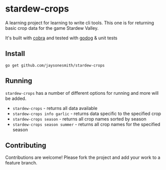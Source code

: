 # stardew-crops

A learning project for learning to write cli tools. This one is for returning basic crop data for the game Stardew Valley.

It's built with [cobra](https://github.com/spf13/cobra) and tested with [godog](https://github.com/DATA-DOG/godog) & unit tests

## Install

`go get github.com/jaysonesmith/stardew-crops`

## Running

`stardew-crops` has a number of different options for running and more will be added.

* `stardew-crops` - returns all data available
* `stardew-crops info garlic` - returns data specific to the specified crop
* `stardew-crops season` - returns all crop names sorted by season
* `stardew-crops season summer` - returns all crop names for the specified season

## Contributing

Contributions are welcome! Please fork the project and add your work to a feature branch.
